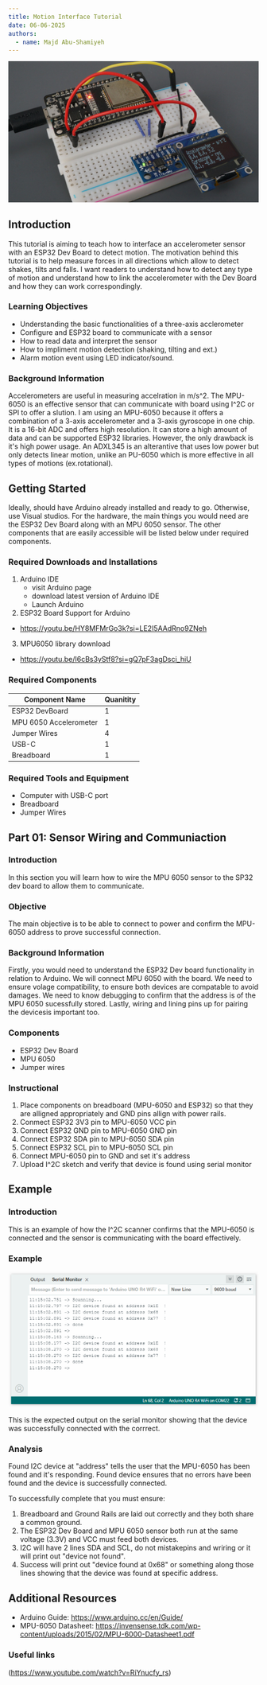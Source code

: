```yaml
---
title: Motion Interface Tutorial
date: 06-06-2025
authors:
  - name: Majd Abu-Shamiyeh
---
```


![ESP32+MPU-6050](./ESP32-MPU6050-Module-Accelerometer-Gyroscope-Temperature-Sensor-Arduino.jpg)

## Introduction
This tutorial is aiming to teach how to interface an accelerometer sensor with an ESP32 Dev Board to detect motion. The motivation behind this tutorial is to help measure forces in all directions which allow to detect shakes, tilts and falls. I want readers to understand how to detect any type of motion and understand how to link the accelerometer with the Dev Board and how they can work correspondingly.

### Learning Objectives
- Understanding the basic functionalities of a three-axis acclerometer
- Configure and ESP32 board to communicate with a sensor
- How to read data and interpret the sensor
- How to impliment motion detection (shaking, tilting and ext.)
- Alarm motion event using LED indicator/sound.

### Background Information

Accelerometers are useful in measuring accelration in m/s^2. The MPU-6050 is an effective sensor that can communicate with board using I^2C or SPI to offer a slution.
I am using an MPU-6050 because it offers a combination of a 3-axis accelerometer and a 3-axis gyroscope in one chip. It is a 16-bit ADC and offers high resolution. It can store a high amount of data and can be supported ESP32 libraries. However, the only drawback is it's high power usage. An ADXL345 is an alterantive that uses low power but only detects linear motion, unlike an PU-6050 which is more effective in all types of motions (ex.rotational). 

## Getting Started

Ideally, should have Arduino already installed and ready to go. Otherwise, use Visual studios. For the hardware, the main things you would need are the ESP32 Dev Board along with an MPU 6050 sensor. The other components that are easily accessible will be listed below under required components.

### Required Downloads and Installations
1. Arduino IDE
    - visit Arduino page
    - download latest version of Arduino IDE
    - Launch Arduino
2. ESP32 Board Support for Arduino
  -  https://youtu.be/HY8MFMrGo3k?si=LE2I5AAdRno9ZNeh
3. MPU6050 library download
  - https://youtu.be/I6cBs3yStf8?si=gQ7pF3agDsci_hiU

### Required Components

|    Component Name       |     Quanitity    |
| ----------------------- | ---------------- |
|ESP32 DevBoard           |         1        |
|MPU 6050 Accelerometer   |         1        |
|Jumper Wires             |         4        |
|USB-C                    |         1        |
|Breadboard               |         1        |


### Required Tools and Equipment

- Computer with USB-C port
- Breadboard
- Jumper Wires

## Part 01: Sensor Wiring and Communiaction

### Introduction

In this section you will learn how to wire the MPU 6050 sensor to the SP32 dev board to allow them to communicate.

### Objective

The main objective is to be able to connect to power and confirm the MPU-6050 address to prove successful connection.

### Background Information

Firstly, you would need to understand the ESP32 Dev board functionality in relation to Arduino. We will connect MPU 6050 with the board. We need to ensure volage compatibility, to ensure both devices are compatable to avoid damages. We need to know debugging to confirm that the address is of the MPU 6050  sucessfully stored. Lastly, wiring and lining pins up for pairing the devicesis important too.

### Components

- ESP32 Dev Board
- MPU 6050
- Jumper wires

### Instructional

1. Place components on breadboard (MPU-6050 and ESP32) so that they are alligned appropriately and GND pins allign with power rails.
2. Conmect ESP32 3V3 pin to MPU-6050 VCC pin
3. Connect ESP32 GND pin to MPU-6050 GND pin
4. Connect ESP32 SDA pin to MPU-6050 SDA pin
5. Connect ESP32 SCL pin to MPU-6050 SCL pin
6. Connect MPU-6050 pin to GND and set it's address
7. Upload I^2C sketch and verify that device is found using serial monitor

## Example

### Introduction

This is an example of how the I^2C scanner confirms that the MPU-6050 is connected and the sensor is communicating with the board effectively.

### Example
![Example of I2C Scanner Monitor](./gy87-i2c.webp)

This is the expected output on the serial monitor showing that the device was successfully connected with the corrrect.

### Analysis

Found I2C device at "address" tells the user that the MPU-6050 has been found and it's responding. Found device ensures that no errors have been found and the device is successfully connected.

To successfully complete that you must ensure:
1. Breadboard and Ground Rails are laid out correctly and they both share a common ground.
2. The ESP32 Dev Board and MPU 6050 sensor both run at the same voltage (3.3V) and VCC must feed both devices.
3. I2C will have 2 lines SDA and SCL, do not mistakepins and wriring or it will print out "device not found".
4. Success will print out "device found at 0x68" or something along those lines showing that the device was found at specific address.

## Additional Resources
- Arduino Guide: https://www.arduino.cc/en/Guide/
- MPU-6050 Datasheet: https://invensense.tdk.com/wp-content/uploads/2015/02/MPU-6000-Datasheet1.pdf

### Useful links
(https://www.youtube.com/watch?v=RiYnucfy_rs)